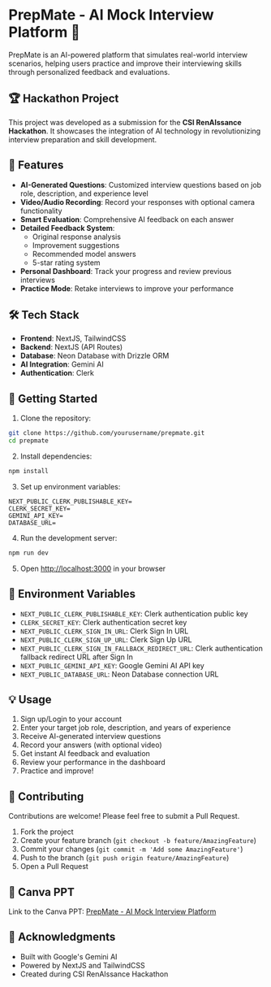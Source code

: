 # PrepMate - AI Mock Interview Platform 🎯

PrepMate is an AI-powered platform that simulates real-world interview scenarios, helping users practice and improve their interviewing skills through personalized feedback and evaluations.

## 🏆 Hackathon Project

This project was developed as a submission for the **CSI RenAIssance Hackathon**. It showcases the integration of AI technology in revolutionizing interview preparation and skill development.

## 🌟 Features

- **AI-Generated Questions**: Customized interview questions based on job role, description, and experience level
- **Video/Audio Recording**: Record your responses with optional camera functionality
- **Smart Evaluation**: Comprehensive AI feedback on each answer
- **Detailed Feedback System**:
  - Original response analysis
  - Improvement suggestions
  - Recommended model answers
  - 5-star rating system
- **Personal Dashboard**: Track your progress and review previous interviews
- **Practice Mode**: Retake interviews to improve your performance

## 🛠️ Tech Stack

- **Frontend**: NextJS, TailwindCSS
- **Backend**: NextJS (API Routes)
- **Database**: Neon Database with Drizzle ORM
- **AI Integration**: Gemini AI
- **Authentication**: Clerk

## 🚀 Getting Started

1. Clone the repository:
```bash
git clone https://github.com/yourusername/prepmate.git
cd prepmate
```

2. Install dependencies:
```bash
npm install
```

3. Set up environment variables:
```env
NEXT_PUBLIC_CLERK_PUBLISHABLE_KEY=
CLERK_SECRET_KEY=
GEMINI_API_KEY=
DATABASE_URL=
```

4. Run the development server:
```bash
npm run dev
```

5. Open [http://localhost:3000](http://localhost:3000) in your browser

## 📝 Environment Variables

- `NEXT_PUBLIC_CLERK_PUBLISHABLE_KEY`: Clerk authentication public key
- `CLERK_SECRET_KEY`: Clerk authentication secret key
- `NEXT_PUBLIC_CLERK_SIGN_IN_URL`: Clerk Sign In URL
- `NEXT_PUBLIC_CLERK_SIGN_UP_URL`: Clerk Sign Up URL
- `NEXT_PUBLIC_CLERK_SIGN_IN_FALLBACK_REDIRECT_URL`: Clerk authentication fallback redirect URL after Sign In
- `NEXT_PUBLIC_GEMINI_API_KEY`: Google Gemini AI API key
- `NEXT_PUBLIC_DATABASE_URL`: Neon Database connection URL

## 💡 Usage

1. Sign up/Login to your account
2. Enter your target job role, description, and years of experience
3. Receive AI-generated interview questions
4. Record your answers (with optional video)
5. Get instant AI feedback and evaluation
6. Review your performance in the dashboard
7. Practice and improve!

## 🤝 Contributing

Contributions are welcome! Please feel free to submit a Pull Request.

1. Fork the project
2. Create your feature branch (`git checkout -b feature/AmazingFeature`)
3. Commit your changes (`git commit -m 'Add some AmazingFeature'`)
4. Push to the branch (`git push origin feature/AmazingFeature`)
5. Open a Pull Request

## 📄 Canva PPT 
Link to the Canva PPT: [PrepMate - AI Mock Interview Platform]([text](https://www.canva.com/design/DAGcjq4Nq6A/UBbAJjGEzFxUQBtb_4IEtw/view?utm_content=DAGcjq4Nq6A&utm_campaign=share_your_design&utm_medium=link&utm_source=shareyourdesignpanel))


## 👏 Acknowledgments

- Built with Google's Gemini AI
- Powered by NextJS and TailwindCSS
- Created during CSI RenAIssance Hackathon
